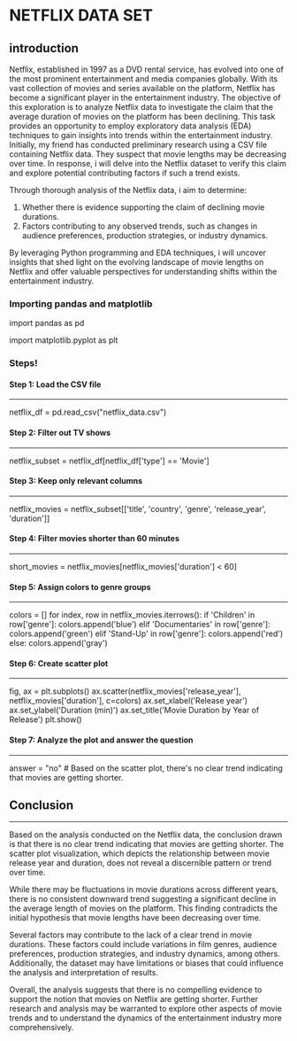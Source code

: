# NETFLIX DATA SET #
## introduction

Netflix, established in 1997 as a DVD rental service, has evolved into one of the most prominent entertainment and media companies globally. With its vast collection of movies and series available on the platform, Netflix has become a significant player in the entertainment industry.
The objective of this exploration is to analyze Netflix data to investigate the claim that the average duration of movies on the platform has been declining. This task provides an opportunity to employ exploratory data analysis (EDA) techniques to gain insights into trends within the entertainment industry.
Initially, my friend has conducted preliminary research using a CSV file containing Netflix data. They suspect that movie lengths may be decreasing over time. In response, i will delve into the Netflix dataset to verify this claim and explore potential contributing factors if such a trend exists.

Through thorough analysis of the Netflix data, i aim to determine:

1. Whether there is evidence supporting the claim of declining movie durations.
2. Factors contributing to any observed trends, such as changes in audience preferences, production strategies, or industry dynamics.

 
By leveraging Python programming and EDA techniques, i will uncover insights that shed light on the evolving landscape of movie lengths on Netflix and offer valuable perspectives for understanding shifts within the entertainment industry.

### Importing pandas and matplotlib
import pandas as pd

import matplotlib.pyplot as plt

### Steps!

#### Step 1: Load the CSV file
---
netflix_df = pd.read_csv("netflix_data.csv")

#### Step 2: Filter out TV shows
---
netflix_subset = netflix_df[netflix_df['type'] == 'Movie']

#### Step 3: Keep only relevant columns
---
netflix_movies = netflix_subset[['title', 'country', 'genre', 'release_year', 'duration']]

#### Step 4: Filter movies shorter than 60 minutes
---
short_movies = netflix_movies[netflix_movies['duration'] < 60]

#### Step 5: Assign colors to genre groups
---
colors = []
for index, row in netflix_movies.iterrows():
    if 'Children' in row['genre']:
        colors.append('blue')
    elif 'Documentaries' in row['genre']:
        colors.append('green')
    elif 'Stand-Up' in row['genre']:
        colors.append('red')
    else:
        colors.append('gray')

#### Step 6: Create scatter plot
---
fig, ax = plt.subplots()
ax.scatter(netflix_movies['release_year'], netflix_movies['duration'], c=colors)
ax.set_xlabel('Release year')
ax.set_ylabel('Duration (min)')
ax.set_title('Movie Duration by Year of Release')
plt.show()


#### Step 7: Analyze the plot and answer the question
---
answer = "no"  # Based on the scatter plot, there's no clear trend indicating that movies are getting shorter.


## Conclusion
---

Based on the analysis conducted on the Netflix data, the conclusion drawn is that there is no clear trend indicating that movies are getting shorter. The scatter plot visualization, which depicts the relationship between movie release year and duration, does not reveal a discernible pattern or trend over time.

While there may be fluctuations in movie durations across different years, there is no consistent downward trend suggesting a significant decline in the average length of movies on the platform. This finding contradicts the initial hypothesis that movie lengths have been decreasing over time.

Several factors may contribute to the lack of a clear trend in movie durations. These factors could include variations in film genres, audience preferences, production strategies, and industry dynamics, among others. Additionally, the dataset may have limitations or biases that could influence the analysis and interpretation of results.

Overall, the analysis suggests that there is no compelling evidence to support the notion that movies on Netflix are getting shorter. Further research and analysis may be warranted to explore other aspects of movie trends and to understand the dynamics of the entertainment industry more comprehensively.
